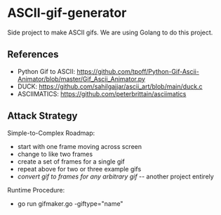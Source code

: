 # ASCII-gif-generator
Side project to make ASCII gifs. We are using Golang to do this project.


## References

- Python Gif to ASCII: https://github.com/tpoff/Python-Gif-Ascii-Animator/blob/master/Gif_Ascii_Animator.py
- DUCK: https://github.com/sahilgajjar/ascii_art/blob/main/duck.c 
- ASCIIMATICS: https://github.com/peterbrittain/asciimatics

## Attack Strategy

Simple-to-Complex Roadmap:
- start with one frame moving across screen
- change to like two frames
- create a set of frames for a single gif
- repeat above for two or three example gifs
- *convert gif to frames for any arbitrary gif* -- another project entirely

Runtime Procedure:
- go run gifmaker.go -giftype="name"